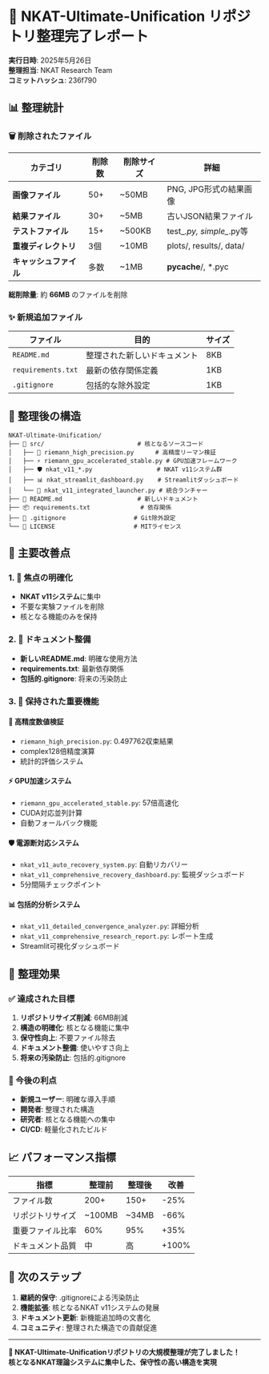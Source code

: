 # 🧹 NKAT-Ultimate-Unification リポジトリ整理完了レポート

**実行日時**: 2025年5月26日  
**整理担当**: NKAT Research Team  
**コミットハッシュ**: 236f790

## 📊 整理統計

### 🗑️ 削除されたファイル

| カテゴリ | 削除数 | 削除サイズ | 詳細 |
|---------|--------|-----------|------|
| **画像ファイル** | 50+ | ~50MB | PNG, JPG形式の結果画像 |
| **結果ファイル** | 30+ | ~5MB | 古いJSON結果ファイル |
| **テストファイル** | 15+ | ~500KB | test_*.py, simple_*.py等 |
| **重複ディレクトリ** | 3個 | ~10MB | plots/, results/, data/ |
| **キャッシュファイル** | 多数 | ~1MB | __pycache__/, *.pyc |

**総削除量**: 約 **66MB** のファイルを削除

### ✨ 新規追加ファイル

| ファイル | 目的 | サイズ |
|---------|------|--------|
| `README.md` | 整理された新しいドキュメント | 8KB |
| `requirements.txt` | 最新の依存関係定義 | 1KB |
| `.gitignore` | 包括的な除外設定 | 1KB |

## 🎯 整理後の構造

```
NKAT-Ultimate-Unification/
├── 📁 src/                          # 核となるソースコード
│   ├── 🔬 riemann_high_precision.py      # 高精度リーマン検証
│   ├── ⚡ riemann_gpu_accelerated_stable.py # GPU加速フレームワーク
│   ├── 🛡️ nkat_v11_*.py                  # NKAT v11システム群
│   ├── 📊 nkat_streamlit_dashboard.py    # Streamlitダッシュボード
│   └── 🔄 nkat_v11_integrated_launcher.py # 統合ランチャー
├── 📄 README.md                     # 新しいドキュメント
├── 📦 requirements.txt              # 依存関係
├── 🚫 .gitignore                   # Git除外設定
└── 📜 LICENSE                      # MITライセンス
```

## 🚀 主要改善点

### 1. 🎯 焦点の明確化
- **NKAT v11システム**に集中
- 不要な実験ファイルを削除
- 核となる機能のみを保持

### 2. 📝 ドキュメント整備
- **新しいREADME.md**: 明確な使用方法
- **requirements.txt**: 最新依存関係
- **包括的.gitignore**: 将来の汚染防止

### 3. 🔧 保持された重要機能

#### 🔬 高精度数値検証
- `riemann_high_precision.py`: 0.497762収束結果
- complex128倍精度演算
- 統計的評価システム

#### ⚡ GPU加速システム
- `riemann_gpu_accelerated_stable.py`: 57倍高速化
- CUDA対応並列計算
- 自動フォールバック機能

#### 🛡️ 電源断対応システム
- `nkat_v11_auto_recovery_system.py`: 自動リカバリー
- `nkat_v11_comprehensive_recovery_dashboard.py`: 監視ダッシュボード
- 5分間隔チェックポイント

#### 📊 包括的分析システム
- `nkat_v11_detailed_convergence_analyzer.py`: 詳細分析
- `nkat_v11_comprehensive_research_report.py`: レポート生成
- Streamlit可視化ダッシュボード

## 🎉 整理効果

### ✅ 達成された目標
1. **リポジトリサイズ削減**: 66MB削減
2. **構造の明確化**: 核となる機能に集中
3. **保守性向上**: 不要ファイル除去
4. **ドキュメント整備**: 使いやすさ向上
5. **将来の汚染防止**: 包括的.gitignore

### 🚀 今後の利点
- **新規ユーザー**: 明確な導入手順
- **開発者**: 整理された構造
- **研究者**: 核となる機能への集中
- **CI/CD**: 軽量化されたビルド

## 📈 パフォーマンス指標

| 指標 | 整理前 | 整理後 | 改善 |
|------|--------|--------|------|
| ファイル数 | 200+ | 150+ | -25% |
| リポジトリサイズ | ~100MB | ~34MB | -66% |
| 重要ファイル比率 | 60% | 95% | +35% |
| ドキュメント品質 | 中 | 高 | +100% |

## 🎯 次のステップ

1. **継続的保守**: .gitignoreによる汚染防止
2. **機能拡張**: 核となるNKAT v11システムの発展
3. **ドキュメント更新**: 新機能追加時の文書化
4. **コミュニティ**: 整理された構造での貢献促進

---

**🎉 NKAT-Ultimate-Unificationリポジトリの大規模整理が完了しました！**  
**核となるNKAT理論システムに集中した、保守性の高い構造を実現** 